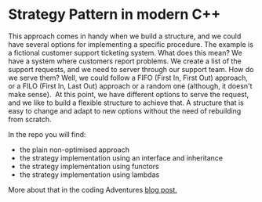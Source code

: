 # Strategy Pattern in modern C++ 

This approach comes in handy when we build a structure, and we could have several options for implementing a specific procedure. The example is a fictional customer support ticketing system. What does this mean? We have a system where customers report problems. We create a list of the support requests, and we need to server through our support team. How do we serve them? Well, we could follow a FIFO (First In, First Out) approach, or a FILO (First In, Last Out) approach or a random one (although, it doesn't make sense).  At this point, we have different options to serve the request, and we like to build a flexible structure to achieve that. A structure that is easy to change and adapt to new options without the need of rebuilding from scratch.

In the repo you will find:
- the plain non-optimised approach
- the strategy implementation using an interface and inheritance
- the strategy implementation using functors
- the strategy implementation using lambdas

More about that in the coding Adventures [blog post.](http://codingadventures.org/2021/10/06/strategy-pattern-in-c/)

